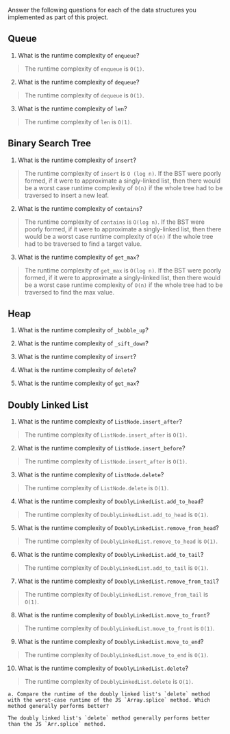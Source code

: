 Answer the following questions for each of the data structures you implemented as part of this project.

## Queue

1. What is the runtime complexity of `enqueue`?

> The runtime complexity of `enqueue` is `O(1)`.

2. What is the runtime complexity of `dequeue`?

> The runtime complexity of `dequeue` is `O(1)`.

3. What is the runtime complexity of `len`?

> The runtime complexity of `len` is `O(1)`.

## Binary Search Tree

1. What is the runtime complexity of `insert`?

> The runtime complexity of `insert` is `O (log n)`. If the BST were poorly formed, if it were to approximate a singly-linked list, then there would be a worst case runtime complexity of `O(n)` if the whole tree had to be traversed to insert a new leaf.

2. What is the runtime complexity of `contains`?

> The runtime complexity of `contains` is `O(log n)`. If the BST were poorly formed, if it were to approximate a singly-linked list, then there would be a worst case runtime complexity of `O(n)` if the whole tree had to be traversed to find a target value.

3. What is the runtime complexity of `get_max`?

> The runtime complexity of `get_max` is `O(log n)`. If the BST were poorly formed, if it were to approximate a singly-linked list, then there would be a worst case runtime complexity of `O(n)` if the whole tree had to be traversed to find the max value.

## Heap

1. What is the runtime complexity of `_bubble_up`?

2. What is the runtime complexity of `_sift_down`?

3. What is the runtime complexity of `insert`?

4. What is the runtime complexity of `delete`?

5. What is the runtime complexity of `get_max`?

## Doubly Linked List

1. What is the runtime complexity of `ListNode.insert_after`?

> The runtime complexity of `ListNode.insert_after` is `O(1)`.

2. What is the runtime complexity of `ListNode.insert_before`?

> The runtime complexity of `ListNode.insert_after` is `O(1)`.

3. What is the runtime complexity of `ListNode.delete`?

> The runtime complexity of `ListNode.delete` is `O(1)`.

4. What is the runtime complexity of `DoublyLinkedList.add_to_head`?

> The runtime complexity of `DoublyLinkedList.add_to_head` is `O(1)`.

5. What is the runtime complexity of `DoublyLinkedList.remove_from_head`?

> The runtime complexity of `DoublyLinkedList.remove_to_head` is `O(1)`.

6. What is the runtime complexity of `DoublyLinkedList.add_to_tail`?

> The runtime complexity of `DoublyLinkedList.add_to_tail` is `O(1)`.

7. What is the runtime complexity of `DoublyLinkedList.remove_from_tail`?

> The runtime complexity of `DoublyLinkedList.remove_from_tail` is `O(1)`.

8. What is the runtime complexity of `DoublyLinkedList.move_to_front`?

> The runtime complexity of `DoublyLinkedList.move_to_front` is `O(1)`.

9. What is the runtime complexity of `DoublyLinkedList.move_to_end`?

> The runtime complexity of `DoublyLinkedList.move_to_end` is `O(1)`.

10. What is the runtime complexity of `DoublyLinkedList.delete`?

> The runtime complexity of `DoublyLinkedList.delete` is `O(1)`.

    a. Compare the runtime of the doubly linked list's `delete` method with the worst-case runtime of the JS `Array.splice` method. Which method generally performs better?

    The doubly linked list's `delete` method generally performs better than the JS `Arr.splice` method.
